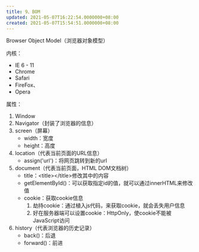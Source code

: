 ```yaml
---
title: 9、BOM
updated: 2021-05-07T16:22:54.0000000+08:00
created: 2021-05-07T15:54:51.0000000+08:00
---
```


Browser Object Model（浏览器对象模型）

内核：
- IE 6 - 11
- Chrome
- Safari
- FireFox、
- Opera

属性：
1.  Window
2.  Navigator（封装了浏览器的信息）
3.  screen（屏幕）
    - width：宽度
    - height：高度
4.  location（代表当前页面的URL信息）
    - assign('url')：将网页跳转到新的url
5.  document（代表当前页面，HTML DOM文档树）
    - title：\<title\>\</title\>修改其中的内容
    - getElementById()：可以获取指定id的值，就可以通过innerHTML来修改值
    - cookie：获取cookie信息
      1.  劫持cookie：通过植入js代码，来获取cookie，就会丢失用户信息
      2.  好在服务器端可以设置cookie：HttpOnly，使cookie不能被JavaScript访问
6.  history（代表浏览器的历史记录）
    - back()：后退
    - forward()：前进
